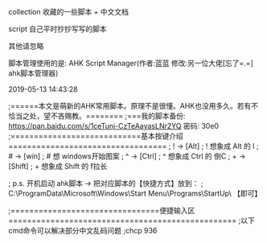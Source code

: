 collection 收藏的一些脚本 + 中文文档

script     自己平时抄抄写写的脚本

其他请忽略



脚本管理使用的是: AHK Script Manager(作者:蓝蓝 修改:另一位大佬[忘了=.=] ahk脚本管理器)

2019-05-13 14:43:28



;======本文是萌新的AHK常用脚本。原理不是很懂。AHK也没用多久。若有不恰当之处，望不吝赐教。========
;===我的脚本备份:  https://pan.baidu.com/s/1ceTunj-CzTeAayasLNr2YQ  密码: 30e0
;============================基本按键介绍==================================
; ! →  [Alt]        ; ! 想象成 Alt   的 l
; # →  [win]        ; # 想           windows开始图案
; ^ →  [Ctrl]       ; ^ 想象成 Ctrl  的 倒C
; + →  [Shift]      ; + 想象成 Shift 的 f拉长

; p.s. 开机启动 ahk脚本 →  把对应脚本的【快捷方式】放到：
; C:\ProgramData\Microsoft\Windows\Start Menu\Programs\StartUp\   【即可】

;================================便捷输入区=================================================
;以下cmd命令可以解决部分中文乱码问题
;chcp 936 